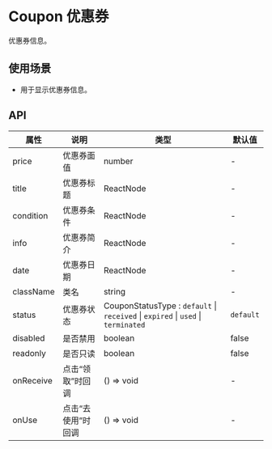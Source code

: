 # Coupon 优惠券
优惠券信息。

## 使用场景
- 用于显示优惠券信息。

## API
属性 | 说明 | 类型 | 默认值
---|---|---|---
price | 优惠券面值 | number | -
title | 优惠券标题 | ReactNode | -
condition | 优惠券条件 | ReactNode | -
info | 优惠券简介 | ReactNode | -
date | 优惠券日期 | ReactNode | -
className | 类名 | string | -
status | 优惠券状态 | CouponStatusType : `default` \| `received` \| `expired` \| `used` \| `terminated` | `default`
disabled | 是否禁用 | boolean | false
readonly | 是否只读 | boolean | false
onReceive | 点击“领取”时回调 | () => void | -
onUse | 点击“去使用”时回调 | () => void | -
